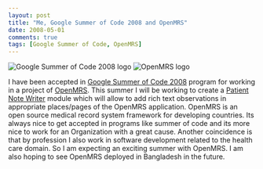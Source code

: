 ```yaml
---
layout: post
title: "Me, Google Summer of Code 2008 and OpenMRS"
date: 2008-05-01
comments: true
tags: [Google Summer of Code, OpenMRS]
---
```


![Google Summer of Code 2008 logo]({{site.url}}/assets/soc08-300x300_white.jpg) 
![OpenMRS logo]({{site.url}}/assets/OpenMRS_2007_logo.gif)

I have been accepted in [Google Summer of Code 2008](http://code.google.com/soc/2008) program for working in a project of [OpenMRS](http://openmrs.org/). This summer I will be working to create a [Patient Note Writer](https://wiki.openmrs.org/display/docs/Patient+Note+Writer+Module) module which will allow to add rich text observations in appropriate places/pages of the OpenMRS application. OpenMRS is an open source medical record system framework for developing countries. Its always nice to get accepted in programs like summer of code and its more nice to work for an Organization with a great cause. Another coincidence is that by profession I also work in software development related to the health care domain. So I am expecting an exciting summer with OpenMRS. I am also hoping to see OpenMRS deployed in Bangladesh in the future.